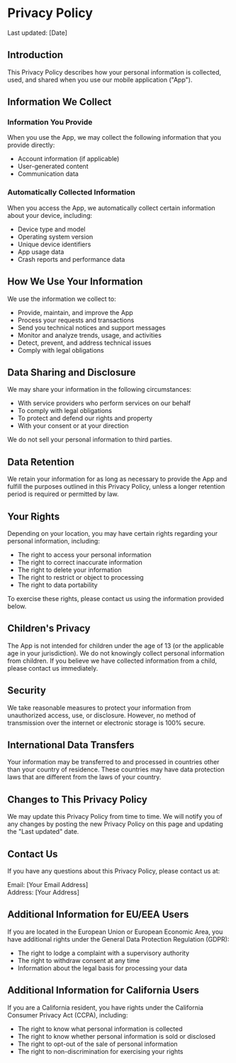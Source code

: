 # Privacy Policy

Last updated: [Date]

## Introduction

This Privacy Policy describes how your personal information is collected, used, and shared when you use our mobile application ("App").

## Information We Collect

### Information You Provide

When you use the App, we may collect the following information that you provide directly:
- Account information (if applicable)
- User-generated content
- Communication data

### Automatically Collected Information

When you access the App, we automatically collect certain information about your device, including:
- Device type and model
- Operating system version
- Unique device identifiers
- App usage data
- Crash reports and performance data

## How We Use Your Information

We use the information we collect to:
- Provide, maintain, and improve the App
- Process your requests and transactions
- Send you technical notices and support messages
- Monitor and analyze trends, usage, and activities
- Detect, prevent, and address technical issues
- Comply with legal obligations

## Data Sharing and Disclosure

We may share your information in the following circumstances:
- With service providers who perform services on our behalf
- To comply with legal obligations
- To protect and defend our rights and property
- With your consent or at your direction

We do not sell your personal information to third parties.

## Data Retention

We retain your information for as long as necessary to provide the App and fulfill the purposes outlined in this Privacy Policy, unless a longer retention period is required or permitted by law.

## Your Rights

Depending on your location, you may have certain rights regarding your personal information, including:
- The right to access your personal information
- The right to correct inaccurate information
- The right to delete your information
- The right to restrict or object to processing
- The right to data portability

To exercise these rights, please contact us using the information provided below.

## Children's Privacy

The App is not intended for children under the age of 13 (or the applicable age in your jurisdiction). We do not knowingly collect personal information from children. If you believe we have collected information from a child, please contact us immediately.

## Security

We take reasonable measures to protect your information from unauthorized access, use, or disclosure. However, no method of transmission over the internet or electronic storage is 100% secure.

## International Data Transfers

Your information may be transferred to and processed in countries other than your country of residence. These countries may have data protection laws that are different from the laws of your country.

## Changes to This Privacy Policy

We may update this Privacy Policy from time to time. We will notify you of any changes by posting the new Privacy Policy on this page and updating the "Last updated" date.

## Contact Us

If you have any questions about this Privacy Policy, please contact us at:

Email: [Your Email Address]  
Address: [Your Address]

## Additional Information for EU/EEA Users

If you are located in the European Union or European Economic Area, you have additional rights under the General Data Protection Regulation (GDPR):
- The right to lodge a complaint with a supervisory authority
- The right to withdraw consent at any time
- Information about the legal basis for processing your data

## Additional Information for California Users

If you are a California resident, you have rights under the California Consumer Privacy Act (CCPA), including:
- The right to know what personal information is collected
- The right to know whether personal information is sold or disclosed
- The right to opt-out of the sale of personal information
- The right to non-discrimination for exercising your rights
